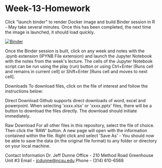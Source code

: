 # Week-13-Homework

Click "launch binder" to render Docker image and build Binder session in R - May take several minutes. Once this has been completed, the next time the image is launched, it should load quickly.

[![Binder](https://mybinder.org/badge_logo.svg)](https://mybinder.org/v2/gh/jcdunne/Week-13-Homework)

Once the Binder session is built, click on any week and notes with the .ipynb extension (IPYNB File extension) and launch the Jupyter Notebook with the notes from the week's lecture. The cells of the Jupyter Notebook script can be run using the play (run) button or using Ctrl+Enter [Runs cell and remains in current cell] or Shift+Enter [Runs cell and moves to next cell].

Downloads
To download files, click on the file of interest and follow the instructions below:

Direct Download
Github supports direct downloads of word, excel and powerpoint. When selecting 'xxxx.xlsx' or 'xxxx.pptx' files, there will be a button to download the files directly. The download should initiate immediately.

Raw Download
For all other files in this repository, select the file of choice. Then click the 'RAW' button. A new page will open with the information contained within the file. Right click and select 'Save As' - You should now be able to save the data (in the original file format) to any folder or directory on your local machine.

Contact Information
Dr. Jeff Dunne
Office - 210 Method Road Greenhouse Unit #3
Email - jcdunne@ncsu.edu
Phone - (314) 610-6568
